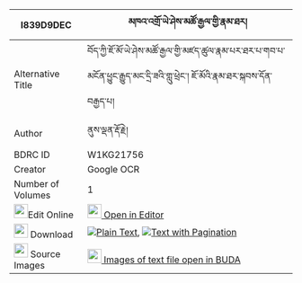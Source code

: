 |I839D9DEC|མཁའ་འགྲོ་ཡེ་ཤེས་མཚོ་རྒྱལ་གྱི་རྣམ་ཐར། 
| --- | --- 
|Alternative Title |བོད་ཀྱི་ཇོ་མོ་ཡེ་ཤེས་མཚོ་རྒྱལ་གྱི་མཛད་ཚུལ་རྣམ་པར་ཐར་པ་གབ་པ་མངོན་ཕྱུང་རྒྱུད་མང་དྲི་ཟའི་གླུ་ཕྲེང་། ཇོ་མོའི་རྣམ་ཐར་སྐབས་དོན་བརྒྱད་པ།
|Author| ནུས་ལྡན་རྡོ་རྗེ།
|BDRC ID | W1KG21756
|Creator | Google OCR
|Number of Volumes| 1
|<img width="25" src="https://img.icons8.com/color/25/000000/edit-property.png">Edit Online| [<img width="25" src="https://avatars.githubusercontent.com/u/45091458?s=200&v=4"> Open in Editor](http://editor.openpecha.org/I839D9DEC)
|<img width="25" src="https://img.icons8.com/fluent/48/000000/download-2.png"/>  Download | [![](https://img.icons8.com/color/20/000000/txt.png)Plain Text](https://github.com/Openpecha/I839D9DEC/releases/download/v1/khandro_yeshe_tso_gyal_gyi_nam_plain_I839D9DEC.zip), [![](https://img.icons8.com/color/20/000000/txt.png)Text with Pagination](https://github.com/Openpecha/I839D9DEC/releases/download/v1/khandro_yeshe_tso_gyal_gyi_nam_pages_I839D9DEC.zip)
|<img width="25" src="https://img.icons8.com/plasticine/100/000000/pictures-folder.png"/>  Source Images | [<img width="25" src="https://library.bdrc.io/icons/BUDA-small.svg"> Images of text file open in BUDA](https://library.bdrc.io/show/bdr:W1KG21756)